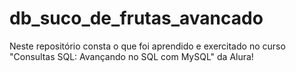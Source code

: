 # db_suco_de_frutas_avancado
Neste repositório consta o que foi aprendido e exercitado no curso "Consultas SQL: Avançando no SQL com MySQL" da Alura!
